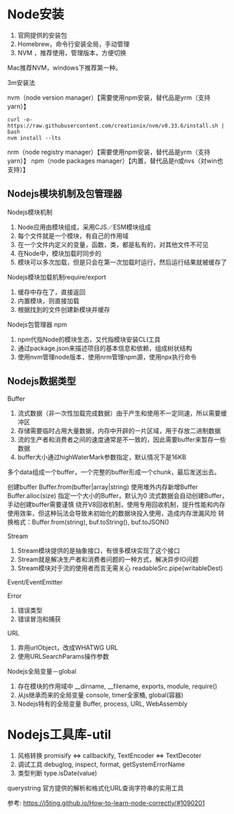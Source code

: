 # Node安装

1. 官网提供的安装包
2. Homebrew，命令行安装全局，手动管理
3. NVM ，推荐使用，管理版本，方便切换

Mac推荐NVM，windows下推荐第一种。

3m安装法

nvm（node version manager）【需要使用npm安装，替代品是yrm（支持yarn）】

```
curl -o- https://raw.githubusercontent.com/creationix/nvm/v0.33.6/install.sh | bash
nvm install --lts
```

nrm（node registry manager）【需要使用npm安装，替代品是yrm（支持yarn）】
npm（node packages manager）【内置，替代品是n或nvs（对win也支持）】


## Nodejs模块机制及包管理器

Nodejs模块机制
1. Node应用由模块组成，采用CJS／ESM模块组成
2. 每个文件就是一个模块，有自己的作用域
3. 在一个文件内定义的变量，函数，类，都是私有的，对其他文件不可见
4. 在Node中，模块加载时同步的
5. 模块可以多次加载，但是只会在第一次加载时运行，然后运行结果就被缓存了

Nodejs模块加载机制require/export
1. 缓存中存在了，直接返回
2. 内置模块，则直接加载
3. 根据找到的文件创建新模块并缓存

Nodejs包管理器 npm
1. npm代指Node的模块生态，又代指模块安装CLI工具
2. 通过package.json来描述项目的基本信息和依赖，组成树状结构
3. 使用nvm管理node版本，使用nrm管理npm源，使用npx执行命令

## Nodejs数据类型
Buffer
1. 流式数据（非一次性加载完成数据）由于产生和使用不一定同速，所以需要缓冲区
2. 存储需要临时占用大量数据，内存中开辟的一片区域，用于存放二进制数据
3. 流的生产者和消费者之间的速度通常是不一致的，因此需要buffer来暂存一些数据
4. buffer大小通过highWaterMark参数指定，默认情况下是16KB

多个data组成一个buffer，一个完整的buffer形成一个chunk，最后发送出去。

创建buffer
Buffer.from(buffer|array|string)  使用堆外内存新增Buffer  
Buffer.alloc(size)  指定一个大小的Buffer，默认为0
流式数据会自动创建Buffer，手动创建buffer需要谨慎
绕开V8回收机制，使用专用回收机制，提升性能和内存使用效率，但这种玩法会导致未初始化的数据块投入使用，造成内存泄漏风险
转换格式：Buffer.from(string), buf.toString(), buf.toJSON()

Stream
1. Stream模块提供的是抽象接口，有很多模块实现了这个接口
2. Stream就是解决生产者和消费者问题的一种方式，解决异步IO问题
3. Stream模块对于流的使用者而言无需关心 readableSrc.pipe(writableDest)

Event/EventEmitter

Error
1. 错误类型
2. 错误冒泡和捕获

URL
1. 弃用urlObject，改成WHATWG URL
2. 使用URLSearchParams操作参数

Nodejs全局变量－global
1. 存在模块的作用域中
__dirname, __filename, exports, module, require()
2. 从js继承而来的全局变量
console, timer全家桶, global(容器)
3. Nodejs特有的全局变量
Buffer, process, URL, WebAssembly

# Nodejs工具库-util
1. 风格转换
promisify <=> callbackify, TextEncoder <=> TextDecoter
2. 调试工具
debuglog, inspect, format, getSystemErrorName
3. 类型判断 
type.isDate(value)

querystring 官方提供的解析和格式化URL查询字符串的实用工具

参考: https://i5ting.github.io/How-to-learn-node-correctly/#1090201


